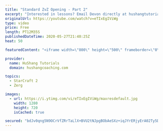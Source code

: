 ```yaml
---
title: "Standard ZvZ Opening - Part 2"
excerpt: "Interested in lessons? Email Devon directly at hushangtutorials@outlook.com ------------------------------------------------------------------------------------------------------- Want to support HuShang Tutorials directly? Patreon is a website where you can contribute a monthly donation that will help"
originalUrl: https://youtube.com/watch?v=eTIxEgIViWg
type: video
price: Free
length: PT12M35S
publishedDateTime: 2020-05-27T21:40:25Z
heat: 50

featuredContent: "<iframe width=\"800\" height=\"500\" frameborder=\"0\" src=\"https://www.youtube.com/embed/eTIxEgIViWg\" allow=\"accelerometer; autoplay; encrypted-media; gyroscope; picture-in-picture\" allowfullscreen></iframe>"

provider:
  name: HuShang Tutorials
  domain: hushangcoaching.com

topics:
  - StarCraft 2
  - Zerg

images:
  - url: https://i.ytimg.com/vi/eTIxEgIViWg/maxresdefault.jpg
    width: 1280
    height: 720
    isCached: true

secured: "bdJv0qng5N9OCrVfZRrTaLlX+BVU2tNJpgBObAeSXz+iqJYrERjyErA02Ty5DsmppNYpqeeC9BWbJcj9n0BmsBx6NK4xayb46FEjI5O5mVG3wx2sMblKmSfC9JcvNuB3g7DdDN8fUd0EhQs7DLhcQTKGvlFFSNvfmIkVqKXm2Wr0swJ4GahdTYZk5B84E+G+nI3k457V8CtywLJfDbSF8fMrAamjUg691HP9UXpAYbun83J0s55zdn3xzQF4QQrEg8lC4yAA4QVXwSaHkcZ/7+Bs/HDOrwFpUIlD76c5lreNlKISWfH8iFsud2hSkJxS+5jgL9b/f7SOeztPRqWA4bPDaCl0rfY6OqMh9s6Am4ZJmrIrWFqLadQTGetlWOiDPP3ZhNeaY5Pxyj6bQUuwqoAMKROWYQa1utF1EVLiE0o=;LoX/U0yzbe8JjabhGmCbGA=="
---
```


